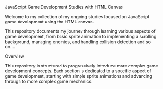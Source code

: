 JavaScript Game Development Studies with HTML Canvas

Welcome to my collection of my ongoing studies focused on JavaScript game development using the HTML canvas. 

This repository documents my journey through learning various aspects of game development, 
from basic sprite animation to implementing a scrolling background, managing enemies, and handling collision detection and so on....

Overview

This repository is structured to progressively introduce more complex game development concepts. 
Each section is dedicated to a specific aspect of game development, starting with simple sprite animations and advancing through to more complex game mechanics.

